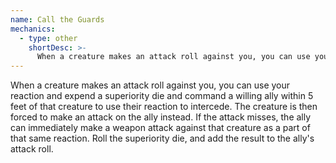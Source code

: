 ```yaml
---
name: Call the Guards
mechanics:
  - type: other
    shortDesc: >-
      When a creature makes an attack roll against you, you can use your reaction and expend a superiority die and command a willing ally within 5 feet of that creature to use their reaction to intercede. The creature is then forced to make an attack on the ally instead. If the attack misses, the ally can immediately make a weapon attack against that creature as a part of that same reaction. Roll the superiority die, and add the result to the ally's attack roll.
---
```

When a creature makes an attack roll against you, you can use your reaction and expend a superiority die and command a willing ally within 5 feet of that creature to use their reaction to intercede. The creature is then forced to make an attack on the ally instead. If the attack misses, the ally can immediately make a weapon attack against that creature as a part of that same reaction. Roll the superiority die, and add the result to the ally's attack roll.
